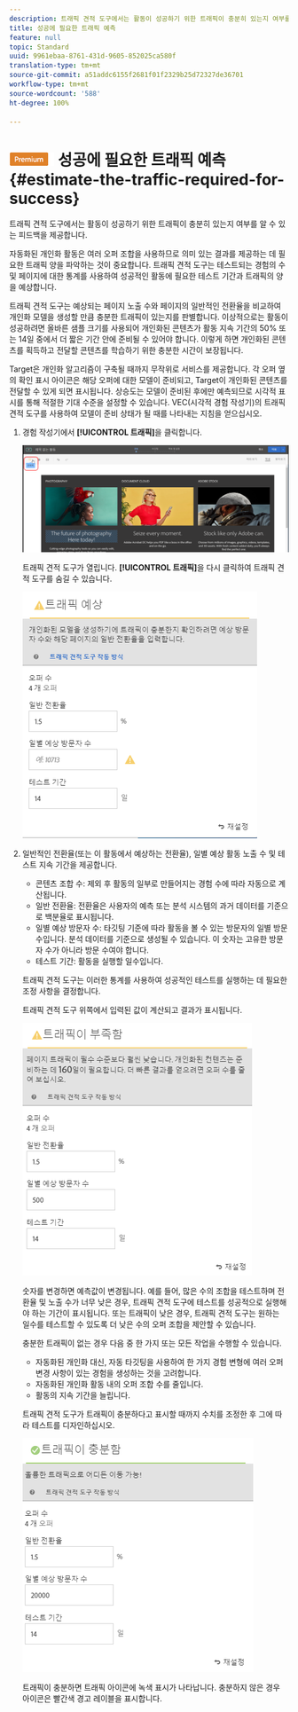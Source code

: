 ```yaml
---
description: 트래픽 견적 도구에서는 활동이 성공하기 위한 트래픽이 충분히 있는지 여부를 알 수 있는 피드백을 제공합니다.
title: 성공에 필요한 트래픽 예측
feature: null
topic: Standard
uuid: 9961ebaa-8761-431d-9605-852025ca580f
translation-type: tm+mt
source-git-commit: a51addc6155f2681f01f2329b25d72327de36701
workflow-type: tm+mt
source-wordcount: '588'
ht-degree: 100%

---
```



# ![PREMIUM](/help/assets/premium.png) 성공에 필요한 트래픽 예측{#estimate-the-traffic-required-for-success}

트래픽 견적 도구에서는 활동이 성공하기 위한 트래픽이 충분히 있는지 여부를 알 수 있는 피드백을 제공합니다.

자동화된 개인화 활동은 여러 오퍼 조합을 사용하므로 의미 있는 결과를 제공하는 데 필요한 트래픽 양을 파악하는 것이 중요합니다. 트래픽 견적 도구는 테스트되는 경험의 수 및 페이지에 대한 통계를 사용하여 성공적인 활동에 필요한 테스트 기간과 트래픽의 양을 예상합니다.

트래픽 견적 도구는 예상되는 페이지 노출 수와 페이지의 일반적인 전환율을 비교하여 개인화 모델을 생성할 만큼 충분한 트래픽이 있는지를 판별합니다. 이상적으로는 활동이 성공하려면 올바른 샘플 크기를 사용되어 개인화된 콘텐츠가 활동 지속 기간의 50% 또는 14일 중에서 더 짧은 기간 안에 준비될 수 있어야 합니다. 이렇게 하면 개인화된 콘텐츠를 획득하고 전달할 콘텐츠를 학습하기 위한 충분한 시간이 보장됩니다.

Target은 개인화 알고리즘이 구축될 때까지 무작위로 서비스를 제공합니다. 각 오퍼 옆의 확인 표시 아이콘은 해당 오퍼에 대한 모델이 준비되고, Target이 개인화된 콘텐츠를 전달할 수 있게 되면 표시됩니다. 상승도는 모델이 준비된 후에만 예측되므로 시각적 표시를 통해 적절한 기대 수준을 설정할 수 있습니다. VEC(시각적 경험 작성기)의 트래픽 견적 도구를 사용하여 모델이 준비 상태가 될 때를 나타내는 지침을 얻으십시오.

1. 경험 작성기에서 **[!UICONTROL 트래픽]**&#x200B;을 클릭합니다.

   ![트래픽 아이콘](/help/c-activities/t-automated-personalization/assets/icon-traffic.png)

   트래픽 견적 도구가 열립니다. **[!UICONTROL 트래픽]**&#x200B;을 다시 클릭하여 트래픽 견적 도구를 숨길 수 있습니다.

   ![](assets/ap_est.png)

1. 일반적인 전환율(또는 이 활동에서 예상하는 전환율), 일별 예상 활동 노출 수 및 테스트 지속 기간을 제공합니다.

   * 콘텐츠 조합 수: 제외 후 활동의 일부로 만들어지는 경험 수에 따라 자동으로 계산됩니다.
   * 일반 전환율: 전환율은 사용자의 예측 또는 분석 시스템의 과거 데이터를 기준으로 백분율로 표시됩니다.
   * 일별 예상 방문자 수: 타깃팅 기준에 따라 활동을 볼 수 있는 방문자의 일별 방문 수입니다. 분석 데이터를 기준으로 생성될 수 있습니다. 이 숫자는 고유한 방문자 수가 아니라 방문 수여야 합니다.
   * 테스트 기간: 활동을 실행할 일수입니다.

   트래픽 견적 도구는 이러한 통계를 사용하여 성공적인 테스트를 실행하는 데 필요한 조정 사항을 결정합니다.

   트래픽 견적 도구 위쪽에서 입력된 값이 계산되고 결과가 표시됩니다.

   ![](assets/ap_est_no.png)

   숫자를 변경하면 예측값이 변경됩니다. 예를 들어, 많은 수의 조합을 테스트하며 전환율 및 노출 수가 너무 낮은 경우, 트래픽 견적 도구에 테스트를 성공적으로 실행해야 하는 기간이 표시됩니다. 또는 트래픽이 낮은 경우, 트래픽 견적 도구는 원하는 일수를 테스트할 수 있도록 더 낮은 수의 오퍼 조합을 제안할 수 있습니다.

   충분한 트래픽이 없는 경우 다음 중 한 가지 또는 모든 작업을 수행할 수 있습니다.

   * 자동화된 개인화 대신, 자동 타깃팅을 사용하여 한 가지 경험 변형에 여러 오퍼 변경 사항이 있는 경험을 생성하는 것을 고려합니다.
   * 자동화된 개인화 활동 내의 오퍼 조합 수를 줄입니다.
   * 활동의 지속 기간을 늘립니다.

   트래픽 견적 도구가 트래픽이 충분하다고 표시할 때까지 수치를 조정한 후 그에 따라 테스트를 디자인하십시오.

   ![](assets/ap_est_yes.png)

   트래픽이 충분하면 트래픽 아이콘에 녹색 표시가 나타납니다. 충분하지 않은 경우 아이콘은 빨간색 경고 레이블을 표시합니다.
